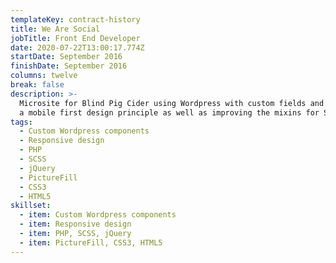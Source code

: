 ```yaml
---
templateKey: contract-history
title: We Are Social
jobTitle: Front End Developer
date: 2020-07-22T13:00:17.774Z
startDate: September 2016
finishDate: September 2016
columns: twelve
break: false
description: >-
  Microsite for Blind Pig Cider using Wordpress with custom fields and utilising
  a mobile first design principle as well as improving the mixins for SCSS.
tags:
  - Custom Wordpress components
  - Responsive design
  - PHP
  - SCSS
  - jQuery
  - PictureFill
  - CSS3
  - HTML5
skillset:
  - item: Custom Wordpress components
  - item: Responsive design
  - item: PHP, SCSS, jQuery
  - item: PictureFill, CSS3, HTML5
---
```

